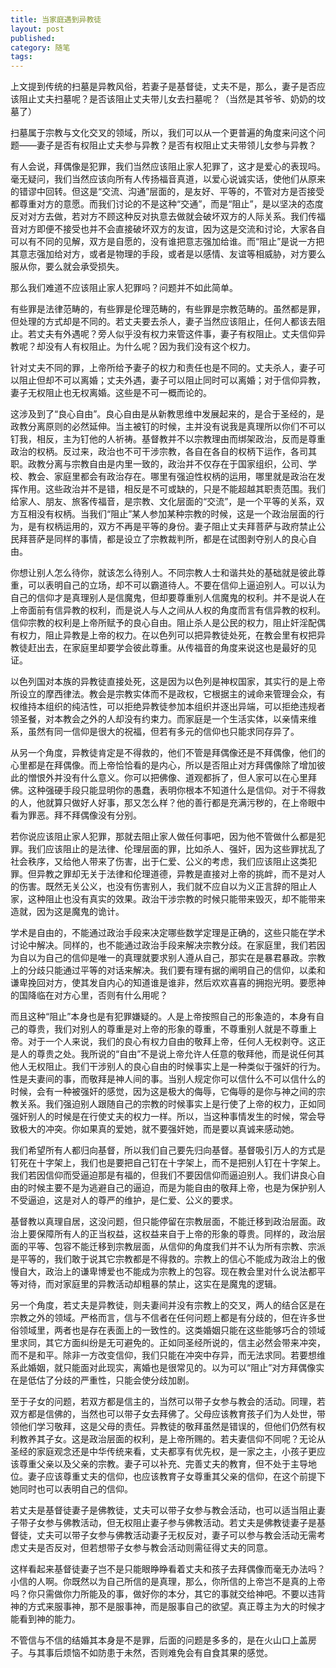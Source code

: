 ```yaml
---
title: 当家庭遇到异教徒
layout: post
published:
category: 随笔
tags:
---
```


上文提到传统的扫墓是异教风俗，若妻子是基督徒，丈夫不是，那么，妻子是否应该阻止丈夫扫墓呢？是否该阻止丈夫带儿女去扫墓呢？（当然是其爷爷、奶奶的坟墓了）

扫墓属于宗教与文化交叉的领域，所以，我们可以从一个更普遍的角度来问这个问题——妻子是否有权阻止丈夫参与异教？是否有权阻止丈夫带领儿女参与异教？

有人会说，拜偶像是犯罪，我们当然应该阻止家人犯罪了，这才是爱心的表现吗。毫无疑问，我们当然应该向所有人传扬福音真道，以爱心说诚实话，使他们从原来的错谬中回转。但这是“交流、沟通”层面的，是友好、平等的，不管对方是否接受都尊重对方的意愿。而我们讨论的不是这种“交通”，而是“阻止”，是以坚决的态度反对对方去做，若对方不顾这种反对执意去做就会破坏双方的人际关系。我们传福音对方即便不接受也并不会直接破坏双方的友谊，因为这是交流和讨论，大家各自可以有不同的见解，双方是自愿的，没有谁把意志强加给谁。而“阻止”是说一方把其意志强加给对方，或者是物理的手段，或者是以感情、友谊等相威胁，对方要么服从你，要么就会承受损失。

那么我们难道不应该阻止家人犯罪吗？问题并不如此简单。

有些罪是法律范畴的，有些罪是伦理范畴的，有些罪是宗教范畴的。虽然都是罪，但处理的方式却是不同的。若丈夫要去杀人，妻子当然应该阻止，任何人都该去阻止。若丈夫有外遇呢？旁人似乎没有权力来管这件事，妻子有权阻止。丈夫信仰异教呢？却没有人有权阻止。为什么呢？因为我们没有这个权力。

针对丈夫不同的罪，上帝所给予妻子的权力和责任也是不同的。丈夫杀人，妻子可以阻止但却不可以离婚；丈夫外遇，妻子可以阻止同时可以离婚；对于信仰异教，妻子无权阻止也无权离婚。这些是不可一概而论的。

这涉及到了“良心自由”。良心自由是从新教思维中发展起来的，是合于圣经的，是政教分离原则的必然延伸。当主被钉的时候，主并没有说我是真理所以你们不可以钉我，相反，主为钉他的人祈祷。基督教并不以宗教理由而绑架政治，反而是尊重政治的权柄。反过来，政治也不可干涉宗教，各自在各自的权柄下运作，各司其职。政教分离与宗教自由是内里一致的，政治并不仅存在于国家组织，公司、学校、教会、家庭里都会有政治存在。哪里有强迫性权柄的运用，哪里就是政治在发挥作用。这些政治并不是错，相反是不可或缺的，只是不能超越其职责范围。我们给家人、朋友、旅客传福音，是宗教、文化层面的“交流”，是一个平等的关系，双方互相没有权柄。当我们“阻止”某人参加某种宗教的时候，这是一个政治层面的行为，是有权柄运用的，双方不再是平等的身份。妻子阻止丈夫拜菩萨与政府禁止公民拜菩萨是同样的事情，都是设立了宗教裁判所，都是在试图剥夺别人的良心自由。

你想让别人怎么待你，就该怎么待别人。不同宗教人士和谐共处的基础就是彼此尊重，可以表明自己的立场，却不可以霸道待人。不要在信仰上逼迫别人。可以认为自己的信仰才是真理别人是信魔鬼，但却要尊重别人信魔鬼的权利。并不是说人在上帝面前有信异教的权利，而是说人与人之间从人权的角度而言有信异教的权利。信仰宗教的权利是上帝所赋予的良心自由。阻止杀人是公民的权力，阻止奸淫配偶有权力，阻止异教是上帝的权力。在以色列可以把异教徒处死，在教会里有权把异教徒赶出去，在家庭里却要学会彼此尊重。从传福音的角度来说这也是最好的见证。

以色列国对本族的异教徒直接处死，这是因为以色列是神权国家，其实行的是上帝所设立的摩西律法。教会是宗教实体而不是政权，它根据主的诫命来管理会众，有权维持本组织的纯洁性，可以拒绝异教徒参加本组织并逐出异端，可以拒绝违规者领圣餐，对本教会之外的人却没有约束力。而家庭是一个生活实体，以亲情来维系，虽然有同一信仰是很大的祝福，但若有多元的信仰也只能求同存异了。

从另一个角度，异教徒肯定是不得救的，他们不管是拜偶像还是不拜偶像，他们的心里都是在拜偶像。而上帝恰恰看的是内心，所以是否阻止对方拜偶像除了增加彼此的憎恨外并没有什么意义。你可以把佛像、道观都拆了，但人家可以在心里拜佛。这种强硬手段只能显明你的愚蠢，表明你根本不知道什么是信仰。对于不得救的人，他就算只做好人好事，那又怎么样？他的善行都是充满污秽的，在上帝眼中看为罪恶。拜不拜偶像没有分别。

若你说应该阻止家人犯罪，那就去阻止家人做任何事吧，因为他不管做什么都是犯罪。我们应该阻止的是法律、伦理层面的罪，比如杀人、强奸，因为这些罪扰乱了社会秩序，又给他人带来了伤害，出于仁爱、公义的考虑，我们应该阻止这类犯罪。但异教之罪却无关于法律和伦理道德，异教是直接对上帝的挑衅，而不是对人的伤害。既然无关公义，也没有伤害别人，我们就不应自以为义正言辞的阻止人家，这种阻止也没有真实的效果。政治干涉宗教的时候只能带来毁灭，却不能带来造就，因为这是魔鬼的诡计。

学术是自由的，不能通过政治手段来决定哪些数学定理是正确的，这些只能在学术讨论中解决。同样的，也不能通过政治手段来解决宗教分歧。在家庭里，我们若因为自以为自己的信仰是唯一的真理就要求别人遵从自己，那实在是暴君暴政。宗教上的分歧只能通过平等的对话来解决。我们要有理有据的阐明自己的信仰，以柔和谦卑挽回对方，使其发自内心的知道谁是谁非，然后欢欢喜喜的拥抱光明。要愿神的国降临在对方心里，否则有什么用呢？

而且这种“阻止”本身也是有犯罪嫌疑的。人是上帝按照自己的形象造的，本身有自己的尊贵，我们对别人的尊重是对上帝的形象的尊重，不尊重别人就是不尊重上帝。对于一个人来说，我们的良心有权力自由的敬拜上帝，任何人无权剥夺。这正是人的尊贵之处。我所说的“自由”不是说上帝允许人任意的敬拜他，而是说任何其他人无权阻止。我们干涉别人的良心自由的时候事实上是一种类似于强奸的行为。性是夫妻间的事，而敬拜是神人间的事。当别人规定你可以信什么不可以信什么的时候，会有一种被强奸的感觉，因为这是极大的侮辱，它侮辱的是你与神之间的宗教关系。我们强迫别人跟随自己的宗教的时候事实上是行使了上帝的权力，正如同强奸别人的时候是在行使丈夫的权力一样。所以，当这种事情发生的时候，常会导致极大的冲突。你如果真的爱她，就不要强奸她，而是要以真诚来感动她。

我们希望所有人都归向基督，所以我们自己要先归向基督。基督吸引万人的方式是钉死在十字架上，我们也是要把自己钉在十字架上，而不是把别人钉在十字架上。我们若因信仰而受逼迫那是有福的，但我们不要因信仰而逼迫别人。我们讲良心自由的时候主要不是为逃避自己的逼迫，而是为能自由的敬拜上帝，也是为保护别人不受逼迫，这是对人的尊严的维护，是仁爱、公义的要求。

基督教以真理自居，这没问题，但只能停留在宗教层面，不能迁移到政治层面。政治上要保障所有人的正当权益，这权益来自于上帝的形象的尊贵。同样的，政治层面的平等、包容不能迁移到宗教层面，从信仰的角度我们并不认为所有宗教、宗派是平等的，我们敢于说其它宗教都是不得救的。宗教上的信心不能成为政治上的傲慢自大，政治上的谦卑博爱也不能成为宗教上的包容。现在教会里对什么说法都平等对待，而对家庭里的异教活动却粗暴的禁止，这实在是魔鬼的逻辑。

另一个角度，若丈夫是异教徒，则夫妻间并没有宗教上的交叉，两人的结合区是在宗教之外的领域。严格而言，信与不信者在任何问题上都是有分歧的，但在许多世俗领域里，两者也是存在表面上的一致性的。这类婚姻只能在这些能够巧合的领域里求同，其它方面纠纷是无可避免的。正如同圣经所说的，信主必然会带来冲突，而不是和平。除非一方改变信仰，我们只能在冲突中存异，而无法求同。若要想维系此婚姻，就只能面对此现实，离婚也是很常见的。以为可以“阻止”对方拜偶像实在是低估了分歧的严重性，只能会使分歧加剧。

至于子女的问题，若双方都是信主的，当然可以带子女参与教会的活动。同理，若双方都是信佛的，当然也可以带子女去拜佛了。父母应该教育孩子们为人处世，带领他们学习敬拜，这是父母的责任。异教徒的敬拜虽然是错误的，但他们仍然有权利教养其子女。这是政治层面的权利，是上帝所赐的。若夫妻信仰不同呢？无论从圣经的家庭观念还是中华传统来看，丈夫都享有优先权，是一家之主，小孩子更应该尊重父亲以及父亲的宗教。妻子可以补充、完善丈夫的教育，但不处于主导地位。妻子应该尊重丈夫的信仰，也应该教育子女尊重其父亲的信仰，在这个前提下她同时也可以表明自己的信仰。

若丈夫是基督徒妻子是佛教徒，丈夫可以带子女参与教会活动，也可以适当阻止妻子带子女参与佛教活动，但无权阻止妻子参与佛教活动。若丈夫是佛教徒妻子是基督徒，丈夫可以带子女参与佛教活动妻子无权反对，妻子可以参与教会活动无需考虑丈夫是否反对，但若想带子女参与教会活动则需征得丈夫的同意。

这样看起来基督徒妻子岂不是只能眼睁睁看着丈夫和孩子去拜偶像而毫无办法吗？小信的人啊。你既然以为自己所信的是真理，那么，你所信的上帝岂不是真的上帝吗？你只需做你力所能及的事，做好你的本分，其它的事就交给神吧。不要以违背神的方式来服事神，那不是服事神，而是服事自己的欲望。真正尊主为大的时候才能看到神的能力。

不管信与不信的结婚其本身是不是罪，后面的问题是多多的，是在火山口上盖房子。与其事后烦恼不如防患于未然，否则难免会有自食其果的感觉。
